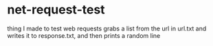 # net-request-test
thing I made to test web requests
grabs a list from the url in url.txt and writes it to response.txt, and then prints a random line

